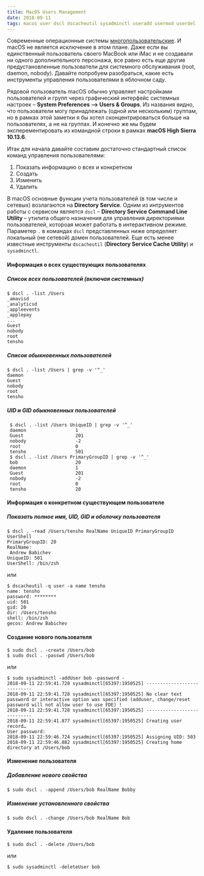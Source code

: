 ```yaml
---
title: MacOS Users Management
date: 2018-09-11
tags: macos user dscl dscacheutil sysadminctl useradd usermod userdel
---
```


Современные операционные системы [многопользовательские](https://en.wikipedia.org/wiki/Multi-user_software). И macOS не является исключение в этом плане. Даже если вы единственный пользователь своего MacBook или iMac и не создавали ни одного дополнительного персонажа, все равно есть еще другие предустановленные пользователи для системного обслуживания (root, daemon, nobody). Давайте попробуем разобраться, какие есть инструменты управления пользователями в яблочном саду.

Рядовой пользователь macOS обычно управляет настройками пользователей и групп через графический интерфейс системных настроек – **System Preferences –> Users & Groups**. Из названия видно, что пользователи могу принадлежать (одной или нескольким) группам, но в рамках этой заметки я бы хотел сконцентрироваться больше на пользователях, а не на группах. И конечно же мы будем эксперементировать из командной строки в рамках **macOS High Sierra 10.13.6**.

Итак для начала давайте составим достаточно стандартный список команд управления пользователями:

1. Показать информацию о всех и конкретном
2. Создать
3. Изменить
4. Удалить

В macOS основные функции учета пользователей (в том числе и сетевых) возлагаются на **Directory Service**. Одним из интрументов работы с сервисом является `dscl` – **Directory Service Command Line Utility** – утилита общего назначения для управления директориями пользователей, котороая может работать в интерактивном режиме. Параметер `.` в командах `dscl` представленных ниже определяет локальный (не сетевой) домен пользователей. Еще есть менее известные инструменты `dscacheutil` (**Directory Service Cache Utility**) и `sysadminctl`.

#### Информация о всех существующих пользователях

##### Список всех пользователей (включая системных)

    $ dscl . -list /Users
    _amavisd
    _analyticsd
    _appleevents
    _applepay
    ...
    Guest
    nobody
    root
    tensho

##### Список обыкновенных пользователей

    $ dscl . -list /Users | grep -v '^_'
    daemon
    Guest
    nobody
    root
    tensho

##### UID и GID обыкновенных пользователей

     $ dscl . -list /Users UniqueID | grep -v '^_'
     daemon                  1
     Guest                   201
     nobody                  -2
     root                    0
     tensho                  501
     $ dscl . -list /Users PrimaryGroupID | grep -v '^_'
     bob                     20
     daemon                  1
     Guest                   201
     nobody                  -2
     root                    0
     tensho                  20

#### Информация о конкретном существующем пользователе

##### Показать полное имя, UID, GID и оболочку пользователя

    $ dscl . -read /Users/tensho RealName UniqueID PrimaryGroupID UserShell
    PrimaryGroupID: 20
    RealName:
     Andrew Babichev
    UniqueID: 501
    UserShell: /bin/zsh

или

    $ dscacheutil -q user -a name tensho
    name: tensho
    password: ********
    uid: 501
    gid: 20
    dir: /Users/tensho
    shell: /bin/zsh
    gecos: Andrew Babichev

#### Создание нового пользователя

    $ sudo dscl . -create /Users/bob
    $ sudo dscl . -passwd /Users/bob

или

    $ sudo sysadminctl -addUser bob -password -
    2018-09-11 22:59:41.728 sysadminctl[65397:1950525] ----------------------------
    2018-09-11 22:59:41.728 sysadminctl[65397:1950525] No clear text password or interactive option was specified (adduser, change/reset password will not allow user to use FDE) !
    2018-09-11 22:59:41.728 sysadminctl[65397:1950525] ----------------------------
    2018-09-11 22:59:41.877 sysadminctl[65397:1950525] Creating user record…
    User password:
    2018-09-11 22:59:46.724 sysadminctl[65397:1950525] Assigning UID: 503
    2018-09-11 22:59:46.882 sysadminctl[65397:1950525] Creating home directory at /Users/bob

#### Изменение пользователя

##### Добавление нового свойства

    $ sudo dscl . -append /Users/bob RealName Bobby

##### Изменение установленного свойства

    $ sudo dscl . -change /Users/bob RealName Bob

#### Удаление пользователя

    $ sudo dscl . -delete /Users/bob

или

    $ sudo sysadminctl -deleteUser bob
